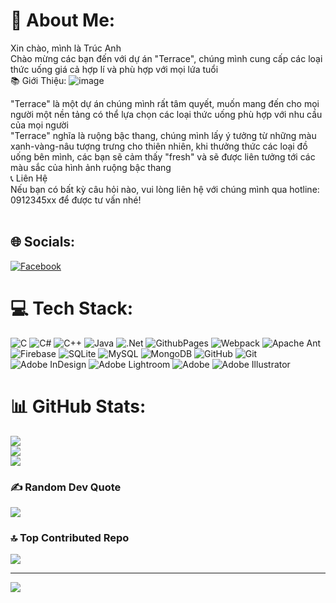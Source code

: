 # 💫 About Me:
Xin chào, mình là Trúc Anh<br>Chào mừng các bạn đến với dự án "Terrace",  chúng mình cung cấp các loại thức uống giá cả hợp lí và phù hợp với mọi lứa tuổi<br> 📚 Giới Thiệu:
![image](https://github.com/user-attachments/assets/3c10f50c-1ab8-484b-a34c-cc3592c94384)


"Terrace" là một dự án chúng mình rất tâm quyết, muốn mang đến cho mọi người một nền tảng có thể lựa chọn các loại thức uống phù  hợp với nhu cầu của mọi người<br>"Terrace" nghĩa là ruộng bậc thang, chúng mình lấy ý tưởng từ những màu xanh-vàng-nâu tượng trưng cho thiên nhiên, khi thưởng thức các loại đồ uống bên mình, các bạn sẽ cảm thấy "fresh" và sẽ được liên tưởng tới các màu sắc của hình ảnh ruộng bậc thang<br>📞 Liên Hệ<br>Nếu bạn có bất kỳ câu hỏi nào, vui lòng liên hệ với chúng mình qua hotline: 0912345xx để được tư vấn nhé!<br><br>


## 🌐 Socials:
[![Facebook](https://img.shields.io/badge/Facebook-%231877F2.svg?logo=Facebook&logoColor=white)](https://facebook.com/https://www.facebook.com/trucanh.nguyen.94801?mibextid=LQQJ4d) 

# 💻 Tech Stack:
![C](https://img.shields.io/badge/c-%2300599C.svg?style=plastic&logo=c&logoColor=white) ![C#](https://img.shields.io/badge/c%23-%23239120.svg?style=plastic&logo=csharp&logoColor=white) ![C++](https://img.shields.io/badge/c++-%2300599C.svg?style=plastic&logo=c%2B%2B&logoColor=white) ![Java](https://img.shields.io/badge/java-%23ED8B00.svg?style=plastic&logo=openjdk&logoColor=white) ![.Net](https://img.shields.io/badge/.NET-5C2D91?style=plastic&logo=.net&logoColor=white) ![GithubPages](https://img.shields.io/badge/github%20pages-121013?style=plastic&logo=github&logoColor=white) ![Webpack](https://img.shields.io/badge/webpack-%238DD6F9.svg?style=plastic&logo=webpack&logoColor=black) ![Apache Ant](https://img.shields.io/badge/Apache%20Ant-A81C7D?style=plastic&logo=Apache%20Ant&logoColor=white) ![Firebase](https://img.shields.io/badge/firebase-a08021?style=plastic&logo=firebase&logoColor=ffcd34) ![SQLite](https://img.shields.io/badge/sqlite-%2307405e.svg?style=plastic&logo=sqlite&logoColor=white) ![MySQL](https://img.shields.io/badge/mysql-4479A1.svg?style=plastic&logo=mysql&logoColor=white) ![MongoDB](https://img.shields.io/badge/MongoDB-%234ea94b.svg?style=plastic&logo=mongodb&logoColor=white) ![GitHub](https://img.shields.io/badge/github-%23121011.svg?style=plastic&logo=github&logoColor=white) ![Git](https://img.shields.io/badge/git-%23F05033.svg?style=plastic&logo=git&logoColor=white) ![Adobe InDesign](https://img.shields.io/badge/Adobe%20InDesign-49021F?style=plastic&logo=adobeindesign&logoColor=FF3366) ![Adobe Lightroom](https://img.shields.io/badge/Adobe%20Lightroom-31A8FF.svg?style=plastic&logo=Adobe%20Lightroom&logoColor=white) ![Adobe](https://img.shields.io/badge/adobe-%23FF0000.svg?style=plastic&logo=adobe&logoColor=white) ![Adobe Illustrator](https://img.shields.io/badge/adobe%20illustrator-%23FF9A00.svg?style=plastic&logo=adobe%20illustrator&logoColor=white)
# 📊 GitHub Stats:
![](https://github-readme-stats.vercel.app/api?username=anhnguyen123-blip&theme=dark&hide_border=false&include_all_commits=false&count_private=true)<br/>
![](https://github-readme-streak-stats.herokuapp.com/?user=anhnguyen123-blip&theme=dark&hide_border=false)<br/>
![](https://github-readme-stats.vercel.app/api/top-langs/?username=anhnguyen123-blip&theme=dark&hide_border=false&include_all_commits=false&count_private=true&layout=compact)

### ✍️ Random Dev Quote
![](https://quotes-github-readme.vercel.app/api?type=horizontal&theme=radical)

### 🔝 Top Contributed Repo
![](https://github-contributor-stats.vercel.app/api?username=anhnguyen123-blip&limit=5&theme=dark&combine_all_yearly_contributions=true)

---
[![](https://visitcount.itsvg.in/api?id=anhnguyen123-blip&icon=0&color=0)](https://visitcount.itsvg.in)

<!-- Proudly created with GPRM ( https://gprm.itsvg.in ) -->
